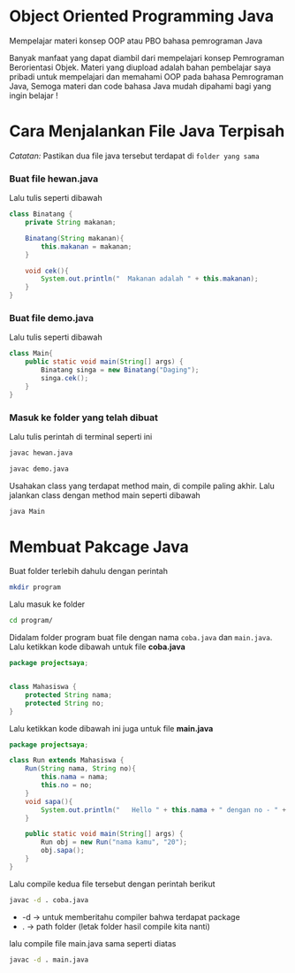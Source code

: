 # Object Oriented Programming Java
Mempelajar materi konsep OOP atau PBO bahasa pemrograman Java

Banyak manfaat yang dapat diambil dari mempelajari konsep Pemrograman Berorientasi Objek. Materi yang diupload adalah bahan pembelajar saya pribadi untuk mempelajari dan memahami OOP pada bahasa Pemrograman Java, Semoga materi dan code bahasa Java mudah dipahami bagi yang ingin belajar !


# Cara Menjalankan File Java Terpisah
_Catatan:_ Pastikan dua file java tersebut terdapat di `folder yang sama`


### Buat file hewan.java
Lalu tulis seperti dibawah

```java
class Binatang {
	private String makanan;

	Binatang(String makanan){
		this.makanan = makanan;
	}

	void cek(){
		System.out.println("  Makanan adalah " + this.makanan);
	}
}
```

### Buat file demo.java
Lalu tulis seperti dibawah
```java
class Main{
	public static void main(String[] args) {
		Binatang singa = new Binatang("Daging");
		singa.cek();
	}
}
```

### Masuk ke folder yang telah dibuat
Lalu tulis perintah di terminal seperti ini
```sh
javac hewan.java
```

```sh
javac demo.java
```
Usahakan class yang terdapat method main, di compile paling akhir. Lalu jalankan class dengan method main seperti dibawah

```sh
java Main
```



# Membuat Pakcage Java
Buat folder terlebih dahulu dengan perintah
```sh
mkdir program
```
Lalu masuk ke folder

```sh
cd program/
```

Didalam folder program buat file dengan nama `coba.java` dan `main.java`. Lalu ketikkan kode dibawah untuk file **coba.java**
```java
package projectsaya;


class Mahasiswa {
	protected String nama;
	protected String no;
}
```

Lalu ketikkan kode dibawah ini juga untuk file **main.java**
```java
package projectsaya;

class Run extends Mahasiswa {
	Run(String nama, String no){
		this.nama = nama;
		this.no = no;
	}
	void sapa(){
		System.out.println("   Hello " + this.nama + " dengan no - " + this.no);
	}

	public static void main(String[] args) {
		Run obj = new Run("nama kamu", "20");
		obj.sapa();
	}
}
```

Lalu compile kedua file tersebut dengan perintah berikut
```sh
javac -d . coba.java
```
- -d -> untuk memberitahu compiler bahwa terdapat package
- .  -> path folder (letak folder hasil compile kita nanti)

lalu compile file main.java sama seperti diatas
```sh
javac -d . main.java
```